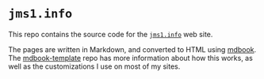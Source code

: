 # `jms1.info`

This repo contains the source code for the [`jms1.info`](https://jms1.info/) web site.

The pages are written in Markdown, and converted to HTML using [mdbook](https://rust-lang.github.io/mdBook/). The [mdbook-template](https://github.com/kg4zow/mdbook-template) repo has more information about how this works, as well as the customizations I use on most of my sites.
